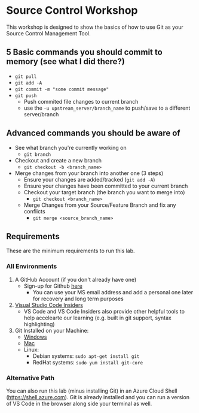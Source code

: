 # Source Control Workshop

This workshop is designed to show the basics of how to use Git as your Source Control Management Tool.

## 5 Basic commands you should commit to memory (see what I did there?)
- ```git pull```
- ```git add -A```
- ```git commit -m "some commit message"```
- ```git push```
	- Push commited file changes to current branch
	- use the ```-u upstream_server/branch_name``` to push/save to a different server/branch

## Advanced commands you should be aware of
- See what branch you're currently working on
	- ```git branch```
- Checkout and create a new branch
	- ```git checkout -b <branch_name>```
- Merge changes from your branch into another one (3 steps)
	- Ensure your changes are added/tracked (```git add -A```) 
	- Ensure your changes have been committed to your current branch
	- Checkout your target branch (the branch you want to merge into)
		- ```git checkout <branch_name>```
	- Merge Changes from your Source/Feature Branch and fix any conflicts
		- ```git merge <source_branch_name>```

## Requirements

These are the minimum requirements to run this lab.

### All Environments
1. A GitHub Account (if you don't already have one)
    - Sign-up for Github [here](https://github.com/join?source=header-home)
		- You can use your MS email address and add a personal one later for recovery and long term purposes
1. [Visual Studio Code Insiders](https://code.visualstudio.com/insiders/)
    - VS Code and VS Code Insiders also provide other helpful tools to help accelearte our learning (e.g. built in git support, syntax highlighting)
1. Git Installed on your Machine:
	- [Windows](https://github.com/git-for-windows/git/releases/download/v2.22.0.windows.1/Git-2.22.0-32-bit.exe)
	- [Mac](https://sourceforge.net/projects/git-osx-installer/files/git-2.21.0-intel-universal-mavericks.dmg/download?use_mirror=autoselect)
	- Linux:
		- Debian systems: ```sudo apt-get install git```
		- RedHat systems: ```sudo yum install git-core```

### Alternative Path
You can also run this lab (minus installing Git) in an Azure Cloud Shell (https://shell.azure.com).  Git is already installed and you can run a version of VS Code in the browser along side your terminal as well.